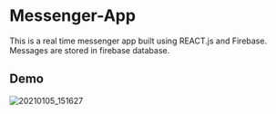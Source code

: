 # Messenger-App
This is a real time messenger app built using REACT.js and Firebase. Messages are stored in firebase database.


## Demo
![20210105_151627](https://user-images.githubusercontent.com/76972129/103700405-055c6100-4f6a-11eb-83f3-81227e4021a4.gif)
